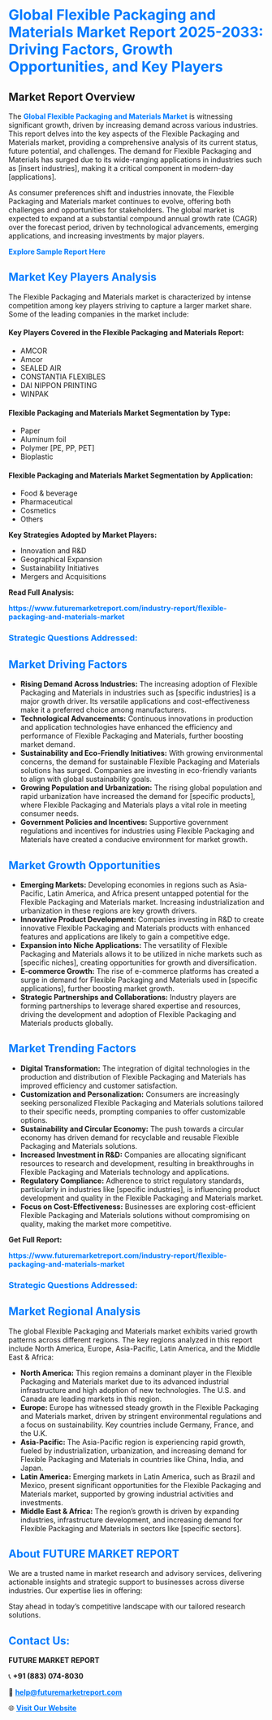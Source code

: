 <h1 style="color: #007BFF;">Global Flexible Packaging and Materials Market Report 2025-2033: Driving Factors, Growth Opportunities, and Key Players</h1>

<section id="overview">
<h2>Market Report Overview</h2>
<p>The <a href="https://www.futuremarketreport.com/industry-report/flexible-packaging-and-materials-market" style="color: #007BFF; text-decoration: none;"><strong>Global Flexible Packaging and Materials Market</strong></a> is witnessing significant growth, driven by increasing demand across various industries. This report delves into the key aspects of the Flexible Packaging and Materials market, providing a comprehensive analysis of its current status, future potential, and challenges. The demand for Flexible Packaging and Materials has surged due to its wide-ranging applications in industries such as [insert industries], making it a critical component in modern-day [applications].</p>
<p>As consumer preferences shift and industries innovate, the Flexible Packaging and Materials market continues to evolve, offering both challenges and opportunities for stakeholders. The global market is expected to expand at a substantial compound annual growth rate (CAGR) over the forecast period, driven by technological advancements, emerging applications, and increasing investments by major players.</p>
</section>

<section id="overview">
<p><a href="https://www.futuremarketreport.com/request-sample/reportId=43513" style="color: #007BFF; text-decoration: none;"><strong>Explore Sample Report Here</strong></a></p>
</section>

<section id="key-players">
<h2 style="color: #007BFF;">Market Key Players Analysis</h2>
<p>The Flexible Packaging and Materials market is characterized by intense competition among key players striving to capture a larger market share. Some of the leading companies in the market include:</p>
<h4>Key Players Covered in the Flexible Packaging and Materials Report:</h4>
<ul><li>AMCOR</li><li>Amcor</li><li>SEALED AIR</li><li>CONSTANTIA FLEXIBLES</li><li>DAI NIPPON PRINTING</li><li>WINPAK</li></ul>
<h4>Flexible Packaging and Materials Market Segmentation by Type:</h4>
<ul><li>Paper</li><li>Aluminum foil</li><li>Polymer [PE, PP, PET]</li><li>Bioplastic</li></ul>

<h4>Flexible Packaging and Materials Market Segmentation by Application:</h4>
<ul><li>Food &amp; beverage</li><li>Pharmaceutical</li><li>Cosmetics</li><li>Others</li></ul>
<p><strong>Key Strategies Adopted by Market Players:</strong></p>
<ul>
<li>Innovation and R&D</li>
<li>Geographical Expansion</li>
<li>Sustainability Initiatives</li>
<li>Mergers and Acquisitions</li>
</ul>
</section>

<section>
<p><strong>Read Full Analysis: </strong></p><a href="https://www.futuremarketreport.com/industry-report/flexible-packaging-and-materials-market" style="color: #007BFF; text-decoration: none;"><strong>https://www.futuremarketreport.com/industry-report/flexible-packaging-and-materials-market</strong></a>
<h3 style="color: #007BFF;">Strategic Questions Addressed:</h3>
</section>

<section id="driving-factors">
<h2 style="color: #007BFF;">Market Driving Factors</h2>
<ul>
<li><strong>Rising Demand Across Industries:</strong> The increasing adoption of Flexible Packaging and Materials in industries such as [specific industries] is a major growth driver. Its versatile applications and cost-effectiveness make it a preferred choice among manufacturers.</li>
<li><strong>Technological Advancements:</strong> Continuous innovations in production and application technologies have enhanced the efficiency and performance of Flexible Packaging and Materials, further boosting market demand.</li>
<li><strong>Sustainability and Eco-Friendly Initiatives:</strong> With growing environmental concerns, the demand for sustainable Flexible Packaging and Materials solutions has surged. Companies are investing in eco-friendly variants to align with global sustainability goals.</li>
<li><strong>Growing Population and Urbanization:</strong> The rising global population and rapid urbanization have increased the demand for [specific products], where Flexible Packaging and Materials plays a vital role in meeting consumer needs.</li>
<li><strong>Government Policies and Incentives:</strong> Supportive government regulations and incentives for industries using Flexible Packaging and Materials have created a conducive environment for market growth.</li>
</ul>
</section>

<section id="growth-opportunities">
<h2 style="color: #007BFF;">Market Growth Opportunities</h2>
<ul>
<li><strong>Emerging Markets:</strong> Developing economies in regions such as Asia-Pacific, Latin America, and Africa present untapped potential for the Flexible Packaging and Materials market. Increasing industrialization and urbanization in these regions are key growth drivers.</li>
<li><strong>Innovative Product Development:</strong> Companies investing in R&D to create innovative Flexible Packaging and Materials products with enhanced features and applications are likely to gain a competitive edge.</li>
<li><strong>Expansion into Niche Applications:</strong> The versatility of Flexible Packaging and Materials allows it to be utilized in niche markets such as [specific niches], creating opportunities for growth and diversification.</li>
<li><strong>E-commerce Growth:</strong> The rise of e-commerce platforms has created a surge in demand for Flexible Packaging and Materials used in [specific applications], further boosting market growth.</li>
<li><strong>Strategic Partnerships and Collaborations:</strong> Industry players are forming partnerships to leverage shared expertise and resources, driving the development and adoption of Flexible Packaging and Materials products globally.</li>
</ul>
</section>

<section id="trending-factors">
<h2 style="color: #007BFF;">Market Trending Factors</h2>
<ul>
<li><strong>Digital Transformation:</strong> The integration of digital technologies in the production and distribution of Flexible Packaging and Materials has improved efficiency and customer satisfaction.</li>
<li><strong>Customization and Personalization:</strong> Consumers are increasingly seeking personalized Flexible Packaging and Materials solutions tailored to their specific needs, prompting companies to offer customizable options.</li>
<li><strong>Sustainability and Circular Economy:</strong> The push towards a circular economy has driven demand for recyclable and reusable Flexible Packaging and Materials solutions.</li>
<li><strong>Increased Investment in R&D:</strong> Companies are allocating significant resources to research and development, resulting in breakthroughs in Flexible Packaging and Materials technology and applications.</li>
<li><strong>Regulatory Compliance:</strong> Adherence to strict regulatory standards, particularly in industries like [specific industries], is influencing product development and quality in the Flexible Packaging and Materials market.</li>
<li><strong>Focus on Cost-Effectiveness:</strong> Businesses are exploring cost-efficient Flexible Packaging and Materials solutions without compromising on quality, making the market more competitive.</li>
</ul>
</section>

<section>
<p><strong>Get Full Report: </strong></p><a href="https://www.futuremarketreport.com/industry-report/flexible-packaging-and-materials-market" style="color: #007BFF; text-decoration: none;"><strong>https://www.futuremarketreport.com/industry-report/flexible-packaging-and-materials-market</strong></a>
<h3 style="color: #007BFF;">Strategic Questions Addressed:</h3>
</section>


<section id="regional-analysis">
<h2 style="color: #007BFF;">Market Regional Analysis</h2>
<p>The global Flexible Packaging and Materials market exhibits varied growth patterns across different regions. The key regions analyzed in this report include North America, Europe, Asia-Pacific, Latin America, and the Middle East & Africa:</p>
<ul>
<li><strong>North America:</strong> This region remains a dominant player in the Flexible Packaging and Materials market due to its advanced industrial infrastructure and high adoption of new technologies. The U.S. and Canada are leading markets in this region.</li>
<li><strong>Europe:</strong> Europe has witnessed steady growth in the Flexible Packaging and Materials market, driven by stringent environmental regulations and a focus on sustainability. Key countries include Germany, France, and the U.K.</li>
<li><strong>Asia-Pacific:</strong> The Asia-Pacific region is experiencing rapid growth, fueled by industrialization, urbanization, and increasing demand for Flexible Packaging and Materials in countries like China, India, and Japan.</li>
<li><strong>Latin America:</strong> Emerging markets in Latin America, such as Brazil and Mexico, present significant opportunities for the Flexible Packaging and Materials market, supported by growing industrial activities and investments.</li>
<li><strong>Middle East & Africa:</strong> The region’s growth is driven by expanding industries, infrastructure development, and increasing demand for Flexible Packaging and Materials in sectors like [specific sectors].</li>
</ul>
</section>

<footer>
<h2 style="color: #007BFF;">About FUTURE MARKET REPORT</h2>
<p>We are a trusted name in market research and advisory services, delivering actionable insights and strategic support to businesses across diverse industries. Our expertise lies in offering:</p>

<p>Stay ahead in today’s competitive landscape with our tailored research solutions.</p>

<h2 style="color: #007BFF;">Contact Us:</h2>
<p><strong>FUTURE MARKET REPORT</strong></p>
<p>📞 <strong>+91 (883) 074-8030</strong></p>
<p>📧 <strong><a href="mailto:help@futuremarketreport.com" style="color: #007BFF;">help@futuremarketreport.com</a></strong></p>
<p>🌐 <strong><a href="https://www.futuremarketreport.com/" style="color: #007BFF;">Visit Our Website</a></strong></p>
</footer>